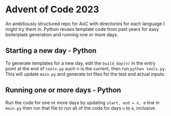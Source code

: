 # Advent of Code 2023

An ambitiously structured repo for AoC with directories for each language I might try them in. Python reuses template code from past years for easy boilerplate generation and running one or more days.

## Starting a new day - Python
To generate templates for a new day, edit the `build_day(n)` in the entry point at the end of `tools.py` such n is the current, then run `python tools.py`. This will update `main.py` and generate txt files for the test and actual inputs. 

## Running one or more days - Python
Run the code for one or more days by updating `start, end = n, m` line in `main.py` then run that file to run all of the code for days `n` to `m`, inclusive. 